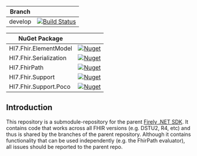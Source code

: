 |Branch||
|---|---|
|develop|[![Build Status](https://dev.azure.com/firely/firely-net-sdk/_apis/build/status/Common/FirelyTeam.firely-net-common?branchName=develop)](https://dev.azure.com/firely/firely-net-sdk/_build/latest?definitionId=83&branchName=develop)|

|NuGet Package||
|---|---|
|Hl7.Fhir.ElementModel|[![Nuget](https://img.shields.io/nuget/dt/Hl7.Fhir.ElementModel)](https://www.nuget.org/packages/Hl7.Fhir.ElementModel) |
|Hl7.Fhir.Serialization|[![Nuget](https://img.shields.io/nuget/dt/Hl7.Fhir.Serialization)](https://www.nuget.org/packages/Hl7.Fhir.Serialization)|
|Hl7.FhirPath|[![Nuget](https://img.shields.io/nuget/dt/Hl7.FhirPath)](https://www.nuget.org/packages/Hl7.FhirPath)|
|Hl7.Fhir.Support | [![Nuget](https://img.shields.io/nuget/dt/Hl7.Fhir.Support)](https://www.nuget.org/packages/Hl7.Fhir.Support)|
|Hl7.Fhir.Support.Poco|[![Nuget](https://img.shields.io/nuget/dt/Hl7.Fhir.Support.Poco)](https://www.nuget.org/packages/Hl7.Fhir.Support.Poco) |

## Introduction ##
This repository is a submodule-repository for the parent [Firely .NET SDK](https://github.com/FirelyTeam/firely-net-sdk). It contains code that works across all FHIR versions (e.g. DSTU2, R4, etc) and thus is shared by the branches of the parent repository. Although it contains functionality that can be used independently (e.g. the FhirPath evaluator), all issues should be reported to the parent repo.




